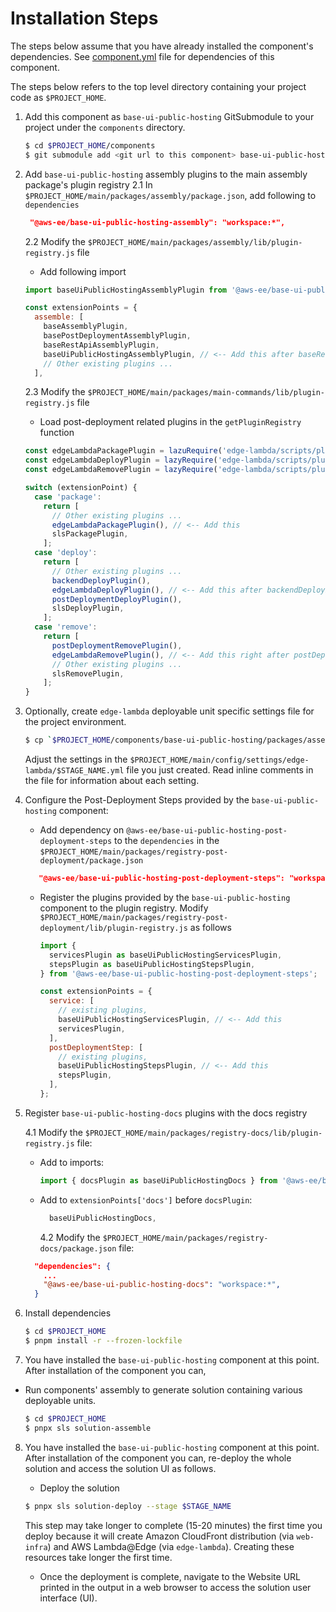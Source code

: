 # Installation Steps

The steps below assume that you have already installed the component's dependencies. See [component.yml](./component.yml) file for dependencies of this component.

The steps below refers to the top level directory containing your project code as `$PROJECT_HOME`.

1. Add this component as `base-ui-public-hosting` GitSubmodule to your project under the `components` directory.

   ```bash
   $ cd $PROJECT_HOME/components
   $ git submodule add <git url to this component> base-ui-public-hosting
   ```

2. Add `base-ui-public-hosting` assembly plugins to the main assembly package's plugin registry
   2.1 In `$PROJECT_HOME/main/packages/assembly/package.json`, add following to `dependencies`

   ```json
    "@aws-ee/base-ui-public-hosting-assembly": "workspace:*",
   ```

   2.2 Modify the `$PROJECT_HOME/main/packages/assembly/lib/plugin-registry.js` file

   - Add following import

   ```javascript
   import baseUiPublicHostingAssemblyPlugin from '@aws-ee/base-ui-public-hosting-assembly';
   ```

   ```javascript
   const extensionPoints = {
     assemble: [
       baseAssemblyPlugin,
       basePostDeploymentAssemblyPlugin,
       baseRestApiAssemblyPlugin,
       baseUiPublicHostingAssemblyPlugin, // <-- Add this after baseRestApiAssemblyPlugin and before all other plugins
       // Other existing plugins ...
     ],
   ```

   2.3 Modify the `$PROJECT_HOME/main/packages/main-commands/lib/plugin-registry.js` file

   - Load post-deployment related plugins in the `getPluginRegistry` function

   ```javascript
   const edgeLambdaPackagePlugin = lazuRequire('edge-lambda/scripts/plugins/sls-package-plugin.js');
   const edgeLambdaDeployPlugin = lazyRequire('edge-lambda/scripts/plugins/sls-deploy-plugin.js');
   const edgeLambdaRemovePlugin = lazyRequire('edge-lambda/scripts/plugins/sls-remove-plugin.js');
   ```

   ```javascript
   switch (extensionPoint) {
     case 'package':
       return [
         // Other existing plugins ...
         edgeLambdaPackagePlugin(), // <-- Add this
         slsPackagePlugin,
       ];
     case 'deploy':
       return [
         // Other existing plugins ...
         backendDeployPlugin(),
         edgeLambdaDeployPlugin(), // <-- Add this after backendDeployPlugin
         postDeploymentDeployPlugin(),
         slsDeployPlugin,
       ];
     case 'remove':
       return [
         postDeploymentRemovePlugin(),
         edgeLambdaRemovePlugin(), // <-- Add this right after postDeploymentRemovePlugin
         // Other existing plugins ...
         slsRemovePlugin,
       ];
   }
   ```

3. Optionally, create `edge-lambda` deployable unit specific settings file for the project environment.

   ```bash
   $ cp `$PROJECT_HOME/components/base-ui-public-hosting/packages/assembly/assets/deployables/edge-lambda/config/settings/.defaults.yml` $PROJECT_HOME/main/config/settings/edge-lambda/$STAGE_NAME.yml
   ```

   Adjust the settings in the `$PROJECT_HOME/main/config/settings/edge-lambda/$STAGE_NAME.yml` file you just created.
   Read inline comments in the file for information about each setting.

4. Configure the Post-Deployment Steps provided by the `base-ui-public-hosting` component:

   - Add dependency on `@aws-ee/base-ui-public-hosting-post-deployment-steps` to the `dependencies` in the `$PROJECT_HOME/main/packages/registry-post-deployment/package.json`

   ```json
      "@aws-ee/base-ui-public-hosting-post-deployment-steps": "workspace:*"
   ```

   - Register the plugins provided by the `base-ui-public-hosting` component to the plugin registry. Modify `$PROJECT_HOME/main/packages/registry-post-deployment/lib/plugin-registry.js` as follows

     ```javascript
     import {
       servicesPlugin as baseUiPublicHostingServicesPlugin,
       stepsPlugin as baseUiPublicHostingStepsPlugin,
     } from '@aws-ee/base-ui-public-hosting-post-deployment-steps';

     const extensionPoints = {
       service: [
         // existing plugins,
         baseUiPublicHostingServicesPlugin, // <-- Add this
         servicesPlugin,
       ],
       postDeploymentStep: [
         // existing plugins,
         baseUiPublicHostingStepsPlugin, // <-- Add this
         stepsPlugin,
       ],
     };
     ```

5. Register `base-ui-public-hosting-docs` plugins with the docs registry

   4.1 Modify the `$PROJECT_HOME/main/packages/registry-docs/lib/plugin-registry.js` file:

   - Add to imports:

     ```javascript
     import { docsPlugin as baseUiPublicHostingDocs } from '@aws-ee/base-ui-public-hosting-docs';
     ```

   - Add to `extensionPoints['docs']` before `docsPlugin`:

     ```javascript
       baseUiPublicHostingDocs,
     ```

     4.2 Modify the `$PROJECT_HOME/main/packages/registry-docs/package.json` file:

   ```json
     "dependencies": {
       ...
       "@aws-ee/base-ui-public-hosting-docs": "workspace:*",
     }
   ```

6. Install dependencies

   ```bash
   $ cd $PROJECT_HOME
   $ pnpm install -r --frozen-lockfile
   ```

7. You have installed the `base-ui-public-hosting` component at this point. After installation of the component you can,

- Run components' assembly to generate solution containing various deployable units.

  ```bash
  $ cd $PROJECT_HOME
  $ pnpx sls solution-assemble
  ```

8. You have installed the `base-ui-public-hosting` component at this point. After installation of the component you can, re-deploy the whole solution and access the solution UI as follows.

   - Deploy the solution

   ```bash
   $ pnpx sls solution-deploy --stage $STAGE_NAME
   ```

   This step may take longer to complete (15-20 minutes) the first time you deploy because it will create Amazon CloudFront distribution (via `web-infra`) and AWS Lambda@Edge (via `edge-lambda`).
   Creating these resources take longer the first time.

   - Once the deployment is complete, navigate to the Website URL printed in the output in a web browser to access the solution user interface (UI).
